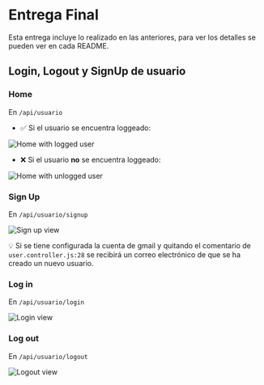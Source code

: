 # Entrega Final

Esta entrega incluye lo realizado en las anteriores, para ver los detalles se pueden ver en cada README.

## Login, Logout y SignUp de usuario

### Home

En `/api/usuario`

- ✅ Si el usuario se encuentra loggeado:

<img src="/Users/roger/Desktop/Programacion/Backend/Desafios back end coder house/proyecto final/imagesReadme/homeLogged.png" alt="Home with logged user"/>

- ❌ Si el usuario **no** se encuentra loggeado:

<img src="/Users/roger/Desktop/Programacion/Backend/Desafios back end coder house/proyecto final/imagesReadme/homeNotLogged.png" alt="Home with unlogged user"/>

### Sign Up

En `/api/usuario/signup`

<img src="/Users/roger/Desktop/Programacion/Backend/Desafios back end coder house/proyecto final/imagesReadme/signUpView.png" alt="Sign up view"/>

💡 Si se tiene configurada la cuenta de gmail y quitando el comentario de `user.controller.js:28` se recibirá un correo electrónico de que se ha creado un nuevo usuario.

### Log in

En `/api/usuario/login`

<img src="/Users/roger/Desktop/Programacion/Backend/Desafios back end coder house/proyecto final/imagesReadme/loginView.png" alt="Login view"/>

### Log out

En `/api/usuario/logout`

<img src="/Users/roger/Desktop/Programacion/Backend/Desafios back end coder house/proyecto final/imagesReadme/logoutView.png" alt="Logout view"/>
